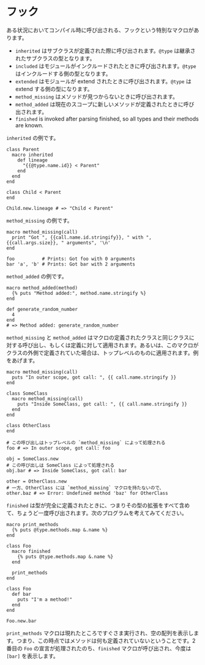 # フック

ある状況においてコンパイル時に呼び出される、フックという特別なマクロがあります。

* `inherited` はサブクラスが定義された際に呼び出されます。`@type` は継承されたサブクラスの型となります。
* `included` はモジュールがインクルードされたときに呼び出されます。`@type` はインクルードする側の型となります。
* `extended` はモジュールが extend されたときに呼び出されます。`@type` は extend する側の型になります。
* `method_missing` はメソッドが見つからないときに呼び出されます。
* `method_added` は現在のスコープに新しいメソッドが定義されたときに呼び出されます。
* `finished` is invoked after parsing finished, so all types and their methods are known.

`inherited` の例です。

```crystal
class Parent
  macro inherited
    def lineage
      "{{@type.name.id}} < Parent"
    end
  end
end

class Child < Parent
end

Child.new.lineage # => "Child < Parent"
```

`method_missing` の例です。

```crystal
macro method_missing(call)
  print "Got ", {{call.name.id.stringify}}, " with ", {{call.args.size}}, " arguments", '\n'
end

foo          # Prints: Got foo with 0 arguments
bar 'a', 'b' # Prints: Got bar with 2 arguments
```

`method_added` の例です。

```crystal
macro method_added(method)
  {% puts "Method added:", method.name.stringify %}
end

def generate_random_number
  4
end
# => Method added: generate_random_number
```

`method_missing` と `method_added` はマクロの定義されたクラスと同じクラスに対する呼び出し、もしくは定義に対して適用されます。あるいは、このマクロがクラスの外側で定義されていた場合は、トップレベルのものに適用されます。例をあげます。

```crystal
macro method_missing(call)
  puts "In outer scope, got call: ", {{ call.name.stringify }}
end

class SomeClass
  macro method_missing(call)
    puts "Inside SomeClass, got call: ", {{ call.name.stringify }}
  end
end

class OtherClass
end

# この呼び出しはトップレベルの `method_missing` によって処理される
foo # => In outer scope, got call: foo

obj = SomeClass.new
# この呼び出しは SomeClass によって処理される
obj.bar # => Inside SomeClass, got call: bar

other = OtherClass.new
# 一方、OtherClass には `method_missing` マクロを持たないので、
other.baz # => Error: Undefined method 'baz' for OtherClass
```

`finished` は型が完全に定義されたときに、つまりその型の拡張をすべて含めて、ちょうど一度呼び出されます。次のプログラムを考えてみてください。

```crystal
macro print_methods
  {% puts @type.methods.map &.name %}
end

class Foo
  macro finished
    {% puts @type.methods.map &.name %}
  end

  print_methods
end

class Foo
  def bar
    puts "I'm a method!"
  end
end

Foo.new.bar
```

`print_methods` マクロは現れたところですぐさま実行され、空の配列を表示します。つまり、この時点ではメソッドは何も定義されていないということです。2番目の `Foo` の宣言が処理されたのち、`finished` マクロが呼び出され、今度は `[bar]` を表示します。
